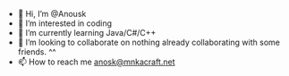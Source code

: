 - 👋 Hi, I’m @Anousk
- 👀 I’m interested in coding
- 🌱 I’m currently learning Java/C#/C++
- 💞️ I’m looking to collaborate on nothing already collaborating with some friends. ^^
- 📫 How to reach me anosk@mnkacraft.net

<!---
Anousk/Anousk is a ✨ special ✨ repository because its `README.md` (this file) appears on your GitHub profile.
You can click the Preview link to take a look at your changes.
--->
